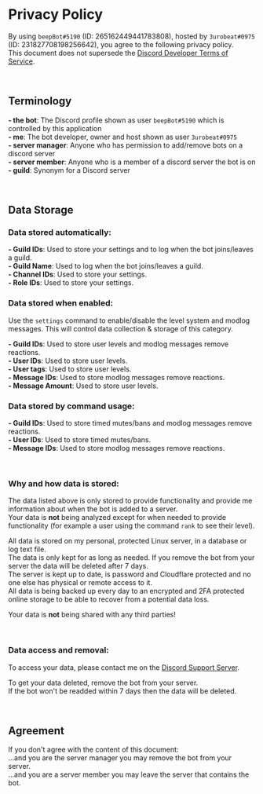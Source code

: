 # Privacy Policy  
By using `beepBot#5190` (ID: 265162449441783808), hosted by `3urobeat#0975` (ID: 231827708198256642), you agree to the following privacy policy.  
This document does not supersede the [Discord Developer Terms of Service](https://discord.com/developers/docs/legal).  
  
&nbsp;  

## Terminology
**- the bot**: The Discord profile shown as user `beepBot#5190` which is controlled by this application  
**- me**: The bot developer, owner and host shown as user `3urobeat#0975`  
**- server manager**: Anyone who has permission to add/remove bots on a discord server  
**- server member**: Anyone who is a member of a discord server the bot is on  
**- guild**: Synonym for a Discord server  

&nbsp;  

## Data Storage  
### **Data stored automatically:** 
**- Guild IDs**: Used to store your settings and to log when the bot joins/leaves a guild.  
**- Guild Name**: Used to log when the bot joins/leaves a guild.  
**- Channel IDs**: Used to store your settings.  
**- Role IDs**: Used to store your settings.  
  
### **Data stored when enabled:**
Use the `settings` command to enable/disable the level system and modlog messages. This will control data collection & storage of this category.  
  
**- Guild IDs**: Used to store user levels and modlog messages remove reactions.  
**- User IDs**: Used to store user levels.  
**- User tags**: Used to store user levels.  
**- Message IDs**: Used to store modlog messages remove reactions.  
**- Message Amount**: Used to store user levels.  
  
### **Data stored by command usage:**
**- Guild IDs**: Used to store timed mutes/bans and modlog messages remove reactions.  
**- User IDs**: Used to store timed mutes/bans.  
**- Message IDs**: Used to store modlog messages remove reactions.  
  
&nbsp;  

### **Why and how data is stored:**
The data listed above is only stored to provide functionality and provide me information about when the bot is added to a server.  
Your data is **not** being analyzed except for when needed to provide functionality (for example a user using the command `rank` to see their level).  
  
All data is stored on my personal, protected Linux server, in a database or log text file.  
The data is only kept for as long as needed. If you remove the bot from your server the data will be deleted after 7 days.  
The server is kept up to date, is password and Cloudflare protected and no one else has physical or remote access to it.  
All data is being backed up every day to an encrypted and 2FA protected online storage to be able to recover from a potential data loss.  

Your data is **not** being shared with any third parties!  

&nbsp;  

### **Data access and removal:**
To access your data, please contact me on the [Discord Support Server](https://discord.gg/9Yaj5qSbc8).  
  
To get your data deleted, remove the bot from your server.  
If the bot won't be readded within 7 days then the data will be deleted.  
  
&nbsp;  

## Agreement
If you don't agree with the content of this document:  
...and you are the server manager you may remove the bot from your server.  
...and you are a server member you may leave the server that contains the bot.  
